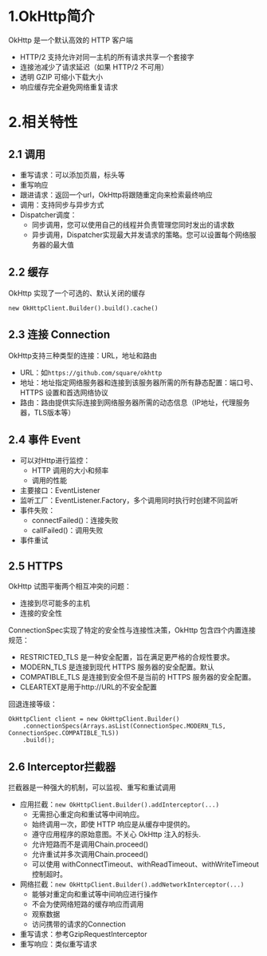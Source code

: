 # 1.OkHttp简介
OkHttp 是一个默认高效的 HTTP 客户端
- HTTP/2 支持允许对同一主机的所有请求共享一个套接字
- 连接池减少了请求延迟（如果 HTTP/2 不可用）
- 透明 GZIP 可缩小下载大小
- 响应缓存完全避免网络重复请求

# 2.相关特性
## 2.1 调用
- 重写请求：可以添加页眉，标头等
- 重写响应
- 跟进请求：返回一个url，OkHttp将跟随重定向来检索最终响应
- 调用：支持同步与异步方式
- Dispatcher调度：
    - 同步调用，您可以使用自己的线程并负责管理您同时发出的请求数
    - 异步调用，Dispatcher实现最大并发请求的策略。您可以设置每个网络服务器的最大值

## 2.2 缓存
OkHttp 实现了一个可选的、默认关闭的缓存
```
new OkHttpClient.Builder().build().cache()
```

## 2.3 连接 Connection
OkHttp支持三种类型的连接：URL，地址和路由
- URL：如`https://github.com/square/okhttp`
- 地址：地址指定网络服务器和连接到该服务器所需的所有静态配置：端口号、HTTPS 设置和首选网络协议
- 路由：路由提供实际连接到网络服务器所需的动态信息（IP地址，代理服务器，TLS版本等）

## 2.4 事件 Event
- 可以对Http进行监控：
    - HTTP 调用的大小和频率
    - 调用的性能
- 主要接口：EventListener
- 监听工厂：EventListener.Factory，多个调用同时执行时创建不同监听
- 事件失败：
    - connectFailed()：连接失败
    - callFailed()：调用失败
- 事件重试

## 2.5 HTTPS
OkHttp 试图平衡两个相互冲突的问题：
- 连接到尽可能多的主机
- 连接的安全性

ConnectionSpec实现了特定的安全性与连接性决策，OkHttp 包含四个内置连接规范：
- RESTRICTED_TLS 是一种安全配置，旨在满足更严格的合规性要求。
- MODERN_TLS 是连接到现代 HTTPS 服务器的安全配置。默认
- COMPATIBLE_TLS 是连接到安全但不是当前的 HTTPS 服务器的安全配置。
- CLEARTEXT是用于http://URL的不安全配置

回退连接等级：
```
OkHttpClient client = new OkHttpClient.Builder()
    .connectionSpecs(Arrays.asList(ConnectionSpec.MODERN_TLS, ConnectionSpec.COMPATIBLE_TLS))
    .build();
```


## 2.6 Interceptor拦截器
拦截器是一种强大的机制，可以监视、重写和重试调用
- 应用拦截：`new OkHttpClient.Builder().addInterceptor(...)`
    - 无需担心重定向和重试等中间响应。
    - 始终调用一次，即使 HTTP 响应是从缓存中提供的。
    - 遵守应用程序的原始意图。不关心 OkHttp 注入的标头.
    - 允许短路而不是调用Chain.proceed()
    - 允许重试并多次调用Chain.proceed()
    - 可以使用 withConnectTimeout、withReadTimeout、withWriteTimeout 控制超时。
- 网络拦截：`new OkHttpClient.Builder().addNetworkInterceptor(...)`
    - 能够对重定向和重试等中间响应进行操作
    - 不会为使网络短路的缓存响应而调用
    - 观察数据
    - 访问携带的请求的Connection
- 重写请求：参考GzipRequestInterceptor
- 重写响应：类似重写请求
